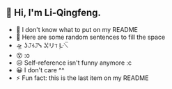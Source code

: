 ## 👋 Hi, I'm Li-Qingfeng.

- 🤔 I don't know what to put on my README
- 💬 Here are some random sentences to fill the space
- 🛸 ʖ𝙹˧𝙹ᓭ ʖ¦リℸ ̣ᒷ⟍̅
- 😮 :o
- 😥 Self-reference isn't funny anymore :c
- 😀 I don't care ^^
- ⚡ Fun fact: this is the last item on my README
